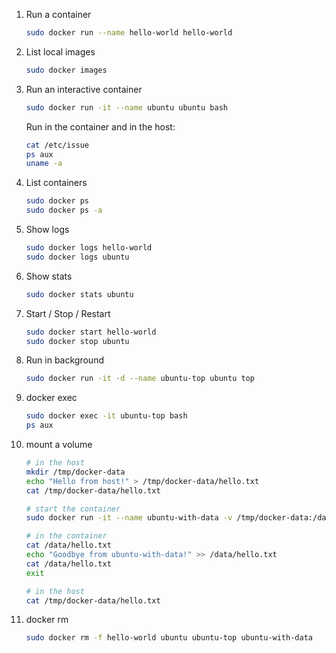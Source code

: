 
1. Run a container

    ```bash
    sudo docker run --name hello-world hello-world
    ```

2. List local images

    ```bash
    sudo docker images
    ```

3. Run an interactive container 
    ```bash
    sudo docker run -it --name ubuntu ubuntu bash
    ```
    
    Run in the container and in the host:
    ```bash
    cat /etc/issue
    ps aux
    uname -a
    ```

4. List containers
    ```bash
    sudo docker ps
    sudo docker ps -a
    ```

5. Show logs
    ```bash
    sudo docker logs hello-world
    sudo docker logs ubuntu
    ```

6. Show stats
    ```bash
    sudo docker stats ubuntu
    ```

7. Start / Stop / Restart
    ```bash
    sudo docker start hello-world
    sudo docker stop ubuntu
    ```

8. Run in background
    ```bash
    sudo docker run -it -d --name ubuntu-top ubuntu top
    ```

9. docker exec
    ```bash
    sudo docker exec -it ubuntu-top bash
    ps aux
    ```

10. mount a volume
    ```bash
    # in the host
    mkdir /tmp/docker-data
    echo "Hello from host!" > /tmp/docker-data/hello.txt
    cat /tmp/docker-data/hello.txt

    # start the container
    sudo docker run -it --name ubuntu-with-data -v /tmp/docker-data:/data ubuntu bash

    # in the container
    cat /data/hello.txt
    echo "Goodbye from ubuntu-with-data!" >> /data/hello.txt
    cat /data/hello.txt
    exit

    # in the host
    cat /tmp/docker-data/hello.txt
    ```

11. docker rm
    ```bash
    sudo docker rm -f hello-world ubuntu ubuntu-top ubuntu-with-data
    ```
